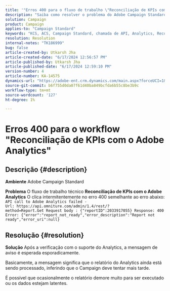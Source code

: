 ```yaml
---
title: '"Erros 400 para o fluxo de trabalho \"Reconciliação de KPIs com Adobe Analytics\"'
description: "Saiba como resolver o problema do Adobe Campaign Standard em que a Reconciliação de KPIs do fluxo de trabalho técnico com o Adobe Analytics atinge intermitentemente o erro 400."
solution: Campaign
product: Campaign
applies-to: "Campaign Standard"
keywords: "KCS, ACS, Campaign Standard, chamada de API, Analytics, Reconciliação de KPIs com Adobe Analytics, erro 400"
resolution: Resolution
internal-notes: "TK186999"
bug: false
article-created-by: Utkarsh Jha
article-created-date: "6/17/2024 12:56:57 PM"
article-published-by: Utkarsh Jha
article-published-date: "6/17/2024 12:59:10 PM"
version-number: 4
article-number: KA-14575
dynamics-url: "https://adobe-ent.crm.dynamics.com/main.aspx?forceUCI=1&pagetype=entityrecord&etn=knowledgearticle&id=d5e8dd10-a92c-ef11-840a-002248084fbb"
source-git-commit: b6f755d0da07f61d40ba849bcfda6b55c8be3b9c
workflow-type: tm+mt
source-wordcount: '127'
ht-degree: 1%

---
```


# Erros 400 para o workflow &quot;Reconciliação de KPIs com o Adobe Analytics&quot;

## Descrição {#description}


<b>Ambiente</b>
Adobe Campaign Standard

<b>Problema</b>
O fluxo de trabalho técnico <b>Reconciliação de KPIs com o Adobe Analytics</b> O clica intermitentemente no erro 400 semelhante ao erro abaixo:
`API call to Adobe Analytics failed - Url: https://api.omniture.com/admin/1.4/rest/?method=Report.Get Request body : {"reportID":2033917055} Response: 400 Error: {"error":"report_not_ready","error_description":"Report not ready","error_uri":null}`

## Resolução {#resolution}


<b>Solução</b>
Após a verificação com o suporte do Analytics, a mensagem de aviso é esperada esporadicamente.

Basicamente, a mensagem significa que o relatório do Analytics ainda está sendo processado, inferindo que o Campaign deve tentar mais tarde.

É possível que ocasionalmente o relatório demore muito para ser executado ou os dados estejam latentes.
